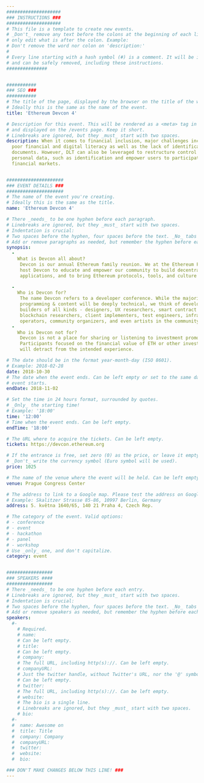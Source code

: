 ```yaml
---
####################
### INSTRUCTIONS ###
####################
# This file is a template to create new events.
# _Don't_ remove any text before the colons at the beginning of each line,
# only edit what is after the colon. Example:
# Don't remove the word nor colon on 'description:'
#
# Every line starting with a hash symbol (#) is a comment. It will be ignored
# and can be safely removed, including these instructions.
###############


###########
### SEO ###
###########
# The title of the page, displayed by the browser on the title of the window.
# Ideally this is the same as the name of the event.
title: 'Ethereum Devcon 4'

# Description for this event. This will be rendered as a <meta> tag in the HTML,
# and displayed on the /events page. Keep it short.
# Linebreaks are ignored, but they _must_ start with two spaces.
description: When it comes to financial inclusion, major challenges include
  poor financial and digital literacy as well as the lack of identification
  documents. However, DLT can also be leveraged to restructure control over
  personal data, such as identification and empower users to participate in
  financial markets.


#####################
### EVENT DETAILS ###
#####################
# The name of the event you're creating.
# Ideally this is the same as the title.
name: 'Ethereum Devcon 4'

# There _needs_ to be one hyphen before each paragraph.
# Linebreaks are ignored, but they _must_ start with two spaces.
# Indentation is crucial:
# Two spaces before the hyphen, four spaces before the text. _No_ tabs allowed.
# Add or remove paragraphs as needed, but remember the hyphen before each entry.
synopsis:
  -
    What is Devcon all about?
     Devcon is our annual Ethereum family reunion. We at the Ethereum Foundation 
     host Devcon to educate and empower our community to build decentralized 
     applications, and to bring Ethereum protocols, tools, and culture to the world.
    
  -
    Who is Devcon for?    
     The name Devcon refers to a developer conference. While the majority of the 
     programming & content will be deeply technical, we think of developers as 
     builders of all kinds - designers, UX researchers, smart contract devs, 
     blockchain researchers, client implementers, test engineers, infrastructure 
     operators, community organizers, and even artists in the community.
  -
    Who is Devcon not for?
     Devcon is not a place for sharing or listening to investment promotions. 
     Participants focused on the financial value of ETH or other investments 
     will detract from the intended experience.

# The date should be in the format year-month-day (ISO 8601).
# Example: 2018-02-28
date: 2018-10-30
# The date when the event ends. Can be left empty or set to the same day the
# event starts.
endDate: 2018-11-02

# Set the time in 24 hours format, surrounded by quotes.
# _Only_ the starting time!
# Example: '18:00'
time: '12:00'
# Time when the event ends. Can be left empty.
endTime: '18:00'

# The URL where to acquire the tickets. Can be left empty.
tickets: https://devcon.ethereum.org

# If the entrance is free, set zero (0) as the price, or leave it empty.
# _Don't_ write the currency symbol (Euro symbol will be used).
price: 1025

# The name of the venue where the event will be held. Can be left empty.
venue: Prague Congress Center

# The address to link to a Google map. Please test the address on Google Maps.
# Example: Skalitzer Strasse 85-86, 10997 Berlin, Germany
address: 5. května 1640/65, 140 21 Praha 4, Czech Rep.

# The category of the event. Valid options:
# - conference
# - event
# - hackathon
# - panel
# - workshop
# Use _only_ one, and don't capitalize.
category: event


#################
### SPEAKERS ####
#################
# There _needs_ to be one hyphen before each entry.
# Linebreaks are ignored, but they _must_ start with two spaces.
# Indentation is crucial:
# Two spaces before the hyphen, four spaces before the text. _No_ tabs allowed.
# Add or remove speakers as needed, but remember the hyphen before each entry.
speakers:
  #-
    # Required.
    # name: 
    # Can be left empty.
    # title: 
    # Can be left empty.
    # company: 
    # The full URL, including http(s)://. Can be left empty.
    # companyURL:
    # Just the twitter handle, without Twitter's URL, nor the '@' symbol.
    # Can be left empty.
    # twitter:
    # The full URL, including http(s)://. Can be left empty.
    # website:
    # The bio is a single line.
    # Linebreaks are ignored, but they _must_ start with two spaces.
    # bio: 
  #-
  #  name: Awesome on
  #  title: Title
  #  company: Company
  #  companyURL:
  #  twitter:
  #  website:
  #  bio:

### DON'T MAKE CHANGES BELOW THIS LINE! ###
---
```

<!-- ### DON'T MAKE CHANGES BELOW THIS LINE! ### -->

<Event-Content/>
